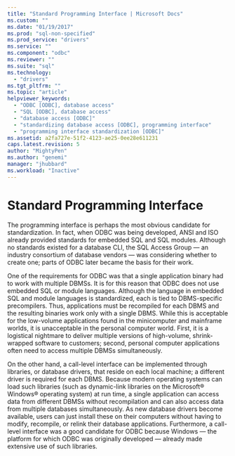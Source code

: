 ```yaml
---
title: "Standard Programming Interface | Microsoft Docs"
ms.custom: ""
ms.date: "01/19/2017"
ms.prod: "sql-non-specified"
ms.prod_service: "drivers"
ms.service: ""
ms.component: "odbc"
ms.reviewer: ""
ms.suite: "sql"
ms.technology: 
  - "drivers"
ms.tgt_pltfrm: ""
ms.topic: "article"
helpviewer_keywords: 
  - "ODBC [ODBC], database access"
  - "SQL [ODBC], database access"
  - "database access [ODBC]"
  - "standardizing database access [ODBC], programming interface"
  - "programming interface standardization [ODBC]"
ms.assetid: a2fa727e-51f2-4123-ae25-0ee28e611231
caps.latest.revision: 5
author: "MightyPen"
ms.author: "genemi"
manager: "jhubbard"
ms.workload: "Inactive"
---
```

# Standard Programming Interface
The programming interface is perhaps the most obvious candidate for standardization. In fact, when ODBC was being developed, ANSI and ISO already provided standards for embedded SQL and SQL modules. Although no standards existed for a database CLI, the SQL Access Group — an industry consortium of database vendors — was considering whether to create one; parts of ODBC later became the basis for their work.  
  
 One of the requirements for ODBC was that a single application binary had to work with multiple DBMSs. It is for this reason that ODBC does not use embedded SQL or module languages. Although the language in embedded SQL and module languages is standardized, each is tied to DBMS-specific precompilers. Thus, applications must be recompiled for each DBMS and the resulting binaries work only with a single DBMS. While this is acceptable for the low-volume applications found in the minicomputer and mainframe worlds, it is unacceptable in the personal computer world. First, it is a logistical nightmare to deliver multiple versions of high-volume, shrink-wrapped software to customers; second, personal computer applications often need to access multiple DBMSs simultaneously.  
  
 On the other hand, a call-level interface can be implemented through libraries, or database drivers, that reside on each local machine; a different driver is required for each DBMS. Because modern operating systems can load such libraries (such as dynamic-link libraries on the Microsoft® Windows® operating system) at run time, a single application can access data from different DBMSs without recompilation and can also access data from multiple databases simultaneously. As new database drivers become available, users can just install these on their computers without having to modify, recompile, or relink their database applications. Furthermore, a call-level interface was a good candidate for ODBC because Windows — the platform for which ODBC was originally developed — already made extensive use of such libraries.
